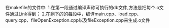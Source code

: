 在makefile的文件中:
1.在第一段通过编译声称可执行的db文件,方法是把每个.o文件通过Link得到；
2.在剩下的的每段中，编译main.cpp、load.cpp、query.cpp、fileOpenException.cpp以及fileException.cpp来生成.o文件
